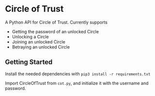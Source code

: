 Circle of Trust
===============

A Python API for Circle of Trust. Currently supports

* Getting the password of an unlocked Circle
* Unlocking a Circle
* Joining an unlocked Circle
* Betraying an unlocked Circle

Getting Started
---------------

Install the needed dependencies with `pip3 install -r requirements.txt`

Import CircleOfTrust from `cot.py`, and initialize it with the username and password.
